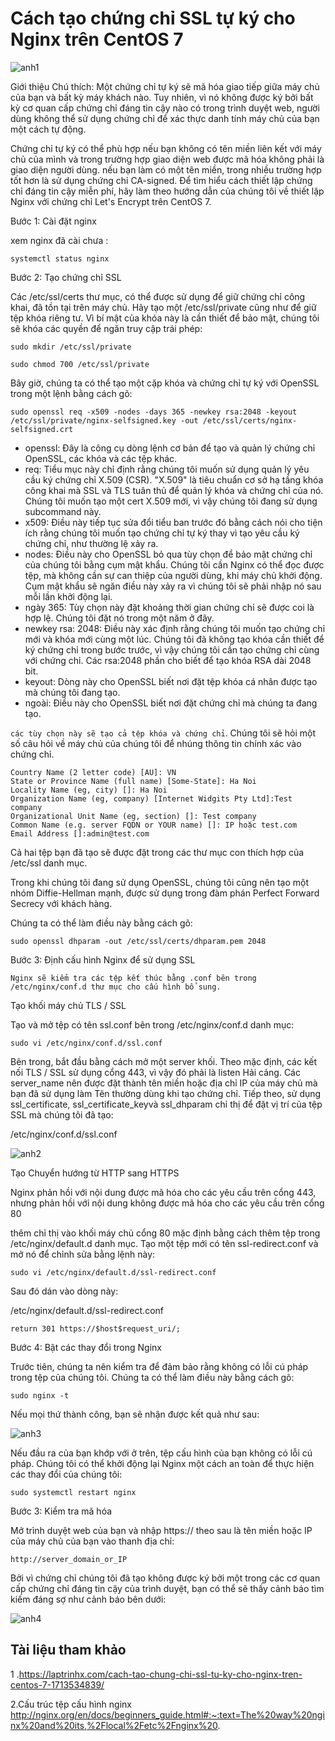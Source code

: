 # Cách tạo chứng chỉ SSL tự ký cho Nginx trên CentOS 7

![anh1](https://image.prntscr.com/image/VobhGV5oR_OruQuoI9tFTA.png)

Giới thiệu
Chú thích: Một chứng chỉ tự ký sẽ mã hóa giao tiếp giữa máy chủ của bạn và bất kỳ máy khách nào. Tuy nhiên, vì nó không được ký bởi bất kỳ cơ quan cấp chứng chỉ đáng tin cậy nào có trong trình duyệt web, người dùng không thể sử dụng chứng chỉ để xác thực danh tính máy chủ của bạn một cách tự động.

Chứng chỉ tự ký có thể phù hợp nếu bạn không có tên miền liên kết với máy chủ của mình và trong trường hợp giao diện web được mã hóa không phải là giao diện người dùng. nếu bạn làm có một tên miền, trong nhiều trường hợp tốt hơn là sử dụng chứng chỉ CA-signed. Để tìm hiểu cách thiết lập chứng chỉ đáng tin cậy miễn phí, hãy làm theo hướng dẫn của chúng tôi về thiết lập Nginx với chứng chỉ Let's Encrypt trên CentOS 7.

Bước 1: Cài đặt nginx

xem nginx đã cài chưa :
```
systemctl status nginx

```
Bước 2: Tạo chứng chỉ SSL

Các /etc/ssl/certs thư mục, có thể được sử dụng để giữ chứng chỉ công khai, đã tồn tại trên máy chủ. Hãy tạo một /etc/ssl/private cũng như để giữ tệp khóa riêng tư. Vì bí mật của khóa này là cần thiết để bảo mật, chúng tôi sẽ khóa các quyền để ngăn truy cập trái phép:

```
sudo mkdir /etc/ssl/private

sudo chmod 700 /etc/ssl/private

```
Bây giờ, chúng ta có thể tạo một cặp khóa và chứng chỉ tự ký với OpenSSL trong một lệnh bằng cách gõ:

```
sudo openssl req -x509 -nodes -days 365 -newkey rsa:2048 -keyout /etc/ssl/private/nginx-selfsigned.key -out /etc/ssl/certs/nginx-selfsigned.crt

```

- openssl: Đây là công cụ dòng lệnh cơ bản để tạo và quản lý chứng chỉ OpenSSL, các khóa và các tệp khác.
- req: Tiểu mục này chỉ định rằng chúng tôi muốn sử dụng quản lý yêu cầu ký chứng chỉ X.509 (CSR). "X.509" là tiêu chuẩn cơ sở hạ tầng khóa công khai mà SSL và TLS tuân thủ để quản lý khóa và chứng chỉ của nó. Chúng tôi muốn tạo một cert X.509 mới, vì vậy chúng tôi đang sử dụng subcommand này.
- x509: Điều này tiếp tục sửa đổi tiểu ban trước đó bằng cách nói cho tiện ích rằng chúng tôi muốn tạo chứng chỉ tự ký thay vì tạo yêu cầu ký chứng chỉ, như thường lệ xảy ra.
- nodes: Điều này cho OpenSSL bỏ qua tùy chọn để bảo mật chứng chỉ của chúng tôi bằng cụm mật khẩu. Chúng tôi cần Nginx có thể đọc được tệp, mà không cần sự can thiệp của người dùng, khi máy chủ khởi động. Cụm mật khẩu sẽ ngăn điều này xảy ra vì chúng tôi sẽ phải nhập nó sau mỗi lần khởi động lại.
- ngày 365: Tùy chọn này đặt khoảng thời gian chứng chỉ sẽ được coi là hợp lệ. Chúng tôi đặt nó trong một năm ở đây.
- newkey rsa: 2048: Điều này xác định rằng chúng tôi muốn tạo chứng chỉ mới và khóa mới cùng một lúc. Chúng tôi đã không tạo khóa cần thiết để ký chứng chỉ trong bước trước, vì vậy chúng tôi cần tạo chứng chỉ cùng với chứng chỉ. Các rsa:2048 phần cho biết để tạo khóa RSA dài 2048 bit.
- keyout: Dòng này cho OpenSSL biết nơi đặt tệp khóa cá nhân được tạo mà chúng tôi đang tạo.
- ngoài: Điều này cho OpenSSL biết nơi đặt chứng chỉ mà chúng ta đang tạo.

`các tùy chọn này sẽ tạo cả tệp khóa và chứng chỉ`. Chúng tôi sẽ hỏi một số câu hỏi về máy chủ của chúng tôi để nhúng thông tin chính xác vào chứng chỉ.

```
Country Name (2 letter code) [AU]: VN
State or Province Name (full name) [Some-State]: Ha Noi
Locality Name (eg, city) []: Ha Noi
Organization Name (eg, company) [Internet Widgits Pty Ltd]:Test company
Organizational Unit Name (eg, section) []: Test company 
Common Name (e.g. server FQDN or YOUR name) []: IP hoặc test.com
Email Address []:admin@test.com

```
Cả hai tệp bạn đã tạo sẽ được đặt trong các thư mục con thích hợp của /etc/ssl danh mục.

Trong khi chúng tôi đang sử dụng OpenSSL, chúng tôi cũng nên tạo một nhóm Diffie-Hellman mạnh, được sử dụng trong đàm phán Perfect Forward Secrecy với khách hàng.

Chúng ta có thể làm điều này bằng cách gõ:

```
sudo openssl dhparam -out /etc/ssl/certs/dhparam.pem 2048

```

Bước 3: Định cấu hình Nginx để sử dụng SSL

`Nginx sẽ kiểm tra các tệp kết thúc bằng .conf bên trong /etc/nginx/conf.d thư mục cho cấu hình bổ sung.`

Tạo khối máy chủ TLS / SSL

Tạo và mở tệp có tên ssl.conf bên trong /etc/nginx/conf.d danh mục:
```
sudo vi /etc/nginx/conf.d/ssl.conf

```

Bên trong, bắt đầu bằng cách mở một server khối. Theo mặc định, các kết nối TLS / SSL sử dụng cổng 443, vì vậy đó phải là listen Hải cảng. Các server_name nên được đặt thành tên miền hoặc địa chỉ IP của máy chủ mà bạn đã sử dụng làm Tên thường dùng khi tạo chứng chỉ. Tiếp theo, sử dụng ssl_certificate, ssl_certificate_keyvà ssl_dhparam chỉ thị để đặt vị trí của tệp SSL mà chúng tôi đã tạo:

/etc/nginx/conf.d/ssl.conf

![anh2](https://image.prntscr.com/image/uJeF6bBfRfGPZqD0q1EtQQ.png)

Tạo Chuyển hướng từ HTTP sang HTTPS

Nginx phản hồi với nội dung được mã hóa cho các yêu cầu trên cổng 443, nhưng phản hồi với nội dung không được mã hóa cho các yêu cầu trên cổng 80

thêm chỉ thị vào khối máy chủ cổng 80 mặc định bằng cách thêm tệp trong /etc/nginx/default.d danh mục. Tạo một tệp mới có tên ssl-redirect.conf và mở nó để chỉnh sửa bằng lệnh này:

```
sudo vi /etc/nginx/default.d/ssl-redirect.conf

```

Sau đó dán vào dòng này:

/etc/nginx/default.d/ssl-redirect.conf

```
return 301 https://$host$request_uri/;

```

Bước 4: Bật các thay đổi trong Nginx

Trước tiên, chúng ta nên kiểm tra để đảm bảo rằng không có lỗi cú pháp trong tệp của chúng tôi. Chúng ta có thể làm điều này bằng cách gõ:

```
sudo nginx -t

```

Nếu mọi thứ thành công, bạn sẽ nhận được kết quả như sau:

![anh3](https://image.prntscr.com/image/dZEvevI0Q5S21_tuqiTeww.png)

Nếu đầu ra của bạn khớp với ở trên, tệp cấu hình của bạn không có lỗi cú pháp. Chúng tôi có thể khởi động lại Nginx một cách an toàn để thực hiện các thay đổi của chúng tôi:

```
sudo systemctl restart nginx

```
Bước 3: Kiểm tra mã hóa

Mở trình duyệt web của bạn và nhập https:// theo sau là tên miền hoặc IP của máy chủ của bạn vào thanh địa chỉ:

```
http://server_domain_or_IP

```

Bởi vì chứng chỉ chúng tôi đã tạo không được ký bởi một trong các cơ quan cấp chứng chỉ đáng tin cậy của trình duyệt, bạn có thể sẽ thấy cảnh báo tìm kiếm đáng sợ như cảnh báo bên dưới:

![anh4](https://image.prntscr.com/image/VobhGV5oR_OruQuoI9tFTA.png)

## Tài liệu tham khảo 

1 .https://laptrinhx.com/cach-tao-chung-chi-ssl-tu-ky-cho-nginx-tren-centos-7-1713534839/

2.Cấu trúc tệp cấu hình nginx
http://nginx.org/en/docs/beginners_guide.html#:~:text=The%20way%20nginx%20and%20its,%2Flocal%2Fetc%2Fnginx%20.
